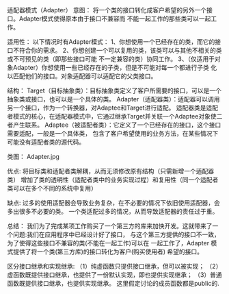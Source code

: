 
适配器模式（Adapter）
意图：
将一个类的接口转化成客户希望的另外一个接口。Adapter模式使得原本由于接口不兼容而
不能一起工作的那些类可以一起工作。

适用性：
以下情况时有Adapter模式：
1、你想使用一个已经存在的类，而它的接口不符合你的需求。
2、你想创建一个可以复用的类，该类可以与其他不相关的类或不可预见的类（即那些接口可能
不一定兼容的类）协同工作。
3、（仅适用于对象Adapter）你想使用一些已经存在的子类，但是不可能对每一个都进行子类
化以匹配他们的接口。对象适配器可以适配它的父类接口。

结构：
Target（目标抽象类）：目标抽象类定义了客户所需要的接口，可以是一个抽象类或接口，也可以是一个具体的类。
Adapter（适配器类）：适配器可以调用另一个接口，作为一个转换器，对Adaptee和Target进行适配。
适配器类是适配者模式的核心，在适配器模式中，它通过继承Target并关联一个Adaptee对象使二者产生联系。
Adaptee（被适配者类）：它定义了一个已经存在的接口，这个接口需要适配，一般是一个具体类，
包含了客户希望使用的业务方法，在某些情况下可能没有适配者类的源代码。

类图：
Adapter.jpg

优点:
将目标类和适配者类解耦，从而无须修改原有结构（只需新增一个适配器类）
增加了类的透明性（适配者类中的业务实现过程）和复用性（同一个适配者类可以在多个不同的系统中复用）

缺点:
过多的使用适配器会导致业务复杂，在不必要的情况下依旧使用适配器，会多出很多不必要的类。
一个类适配过多的情况，从而导致适配器的责任过于重。

总结：
我们为了完成某项工作购买了一个第三方的库来加快开发。这就带来了一个问题:我们在应用程序中已经设计好了接口， 
与这个第三方提供的接口不一致，为了使得这些接口不兼容的类(不能在一起工作)可以在 一起工作了，Adapter 
模式提供了将一个类(第三方库)的接口转化为客户(购买使用者) 希望的接口。

区分接口继承和实现继承:
（1）纯虚函数只提供接口继承，但可以被实现； 
（2）虚函数既提供接口继承，也提供了一份默认实现，即也提供实现继承； 
（3）普通函数既提供接口继承，也提供实现继承。 
这里假定讨论的成员函数都是public的.
